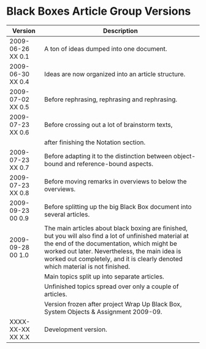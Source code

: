 ﻿Black Boxes Article Group Versions
================================

| Version            | Description                                                                             |
|--------------------|-----------------------------------------------------------------------------------------|
| 2009-06-26 XX  0.1 | A ton of ideas dumped into one document.                                                |
| 2009-06-30 XX  0.4 | Ideas are now organized into an article structure.                                      |
| 2009-07-02 XX  0.5 | Before rephrasing, rephrasing and rephrasing.                                           |
| 2009-07-23 XX  0.6 | Before crossing out a lot of brainstorm texts,                                          |
|                    | after finishing the Notation section.                                                   |
| 2009-07-23 XX  0.7 | Before adapting it to the distinction between object-bound and reference-bound aspects. |
| 2009-07-23 XX  0.8 | Before moving remarks in overviews to below the overviews.                              |
| 2009-09-23 00  0.9 | Before splitting up the big Black Box document into several articles.                   |
| 2009-09-28 00  1.0 | The main articles about black boxing are finished, but you will also find a lot of unfinished material at the end of the documentation, which might be worked out later. Nevertheless, the main idea is worked out completely, and it is clearly denoted which material is not finished. |
|                    | Main topics split up into separate articles.                                            |
|                    | Unfinished topics spread over only a couple of articles.                                |
|                    | Version frozen after project Wrap Up Black Box, System Objects & Assignment 2009-09.    |
| XXXX-XX-XX XX  X.X | Development version.                                                                    |
